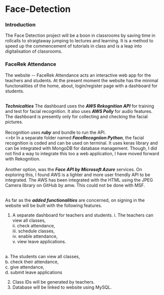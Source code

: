 # Face-Detection

### Introduction
The Face Detection project will be a boon in classrooms by saving time in rollcalls to straigtaway jumping to lectures and learning. It is a method to speed up the commencement of tutorials in class and is a leap into digitalisation of classrooms.

### FaceRek Attendance
The website -- FaceRek Attendance acts an interactive web app for the teachers and students. At the present moment the website has the minimal functonalities of the home, about, login/register page with a dashboard for students. 
<br><br>

***Technicalties***
The dashboard uses the ***AWS Rekognition API*** for training and test for facial recognition. It also uses ***AWS Polly*** for audio features. The dashboard is presently only for collecting and checking the facial pictures. 
<br><br>
Recognition uses ***ruby*** and bundle to run the API.
<br><>br
In a separate folder named ***FaceRecogniion Python***, the facial recognition is coded and can be used on terminal. It uses keras library and can be integrated with MongoDB for database management. Though, I did not find a way to integrate this too a web application, I have moved forward with Rekognition. 
<br><br>
Another option, was the ***Face API by Microsoft Azure*** services. On exploring this, I found AWS is a lighter and more user friendly API to be integrated. The AWS has been integrated with the HTML using the JPEG Camera library on GitHub by amw. This could not be done with MSF. 
<br><br>

As far as the ***added functionalities*** are concerned, on signing in the website will be built with the following features. <br>
1. A separate dashboard for teachers and students. 
  i. The teachers can view all classes,<br>
  ii. check attendance,<br>
  iii. schedule classes,<br>
  iv. enable attendance,<br>
  v. view leave applications.<br>
  <br>
  a. The students can view all classes,<br>
  b. check their attendance,<br>
  c. give attendance,<br>
  d. submit leave applications<br>
  
2. Class IDs will be generated by teachers.
3. Database will be linked to website using MySQL.
   
